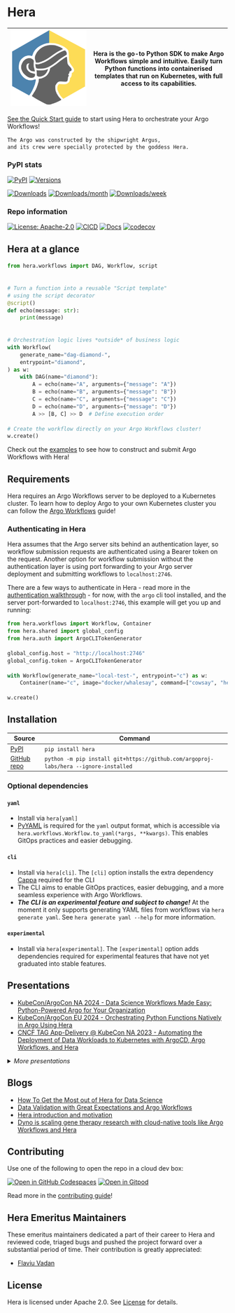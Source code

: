 # Hera

| <img src="https://raw.githubusercontent.com/argoproj-labs/hera/main/docs/assets/hera-logo.svg" alt="Hera mascot"> | Hera is the go-to Python SDK to make Argo Workflows simple and intuitive. Easily turn Python functions into containerised templates that run on Kubernetes, with full access to its capabilities. |
|---|---|

[See the Quick Start guide](https://hera.readthedocs.io/en/stable/walk-through/quick-start/) to start using Hera to
orchestrate your Argo Workflows!

```text
The Argo was constructed by the shipwright Argus,
and its crew were specially protected by the goddess Hera.
```

### PyPI stats

[![PyPI](https://img.shields.io/pypi/v/hera.svg)](https://pypi.python.org/pypi/hera)
[![Versions](https://img.shields.io/pypi/pyversions/hera.svg)](https://github.com/argoproj-labs/hera)

[![Downloads](https://static.pepy.tech/badge/hera)](https://pepy.tech/project/hera)
[![Downloads/month](https://static.pepy.tech/badge/hera/month)](https://pepy.tech/project/hera)
[![Downloads/week](https://static.pepy.tech/badge/hera/week)](https://pepy.tech/project/hera)

### Repo information

[![License: Apache-2.0](https://img.shields.io/badge/License-Apache_2.0-blue.svg)](https://opensource.org/license/apache-2-0/)
[![CICD](https://github.com/argoproj-labs/hera/actions/workflows/cicd.yaml/badge.svg)](https://github.com/argoproj-labs/hera/actions/workflows/cicd.yaml)
[![Docs](https://readthedocs.org/projects/hera/badge/?version=latest)](https://hera.readthedocs.io/en/latest/?badge=latest)
[![codecov](https://codecov.io/gh/argoproj-labs/hera/branch/main/graph/badge.svg?token=x4tvsQRKXP)](https://codecov.io/gh/argoproj-labs/hera)

## Hera at a glance

```python
from hera.workflows import DAG, Workflow, script


# Turn a function into a reusable "Script template"
# using the script decorator
@script()
def echo(message: str):
    print(message)


# Orchestration logic lives *outside* of business logic
with Workflow(
    generate_name="dag-diamond-",
    entrypoint="diamond",
) as w:
    with DAG(name="diamond"):
        A = echo(name="A", arguments={"message": "A"})
        B = echo(name="B", arguments={"message": "B"})
        C = echo(name="C", arguments={"message": "C"})
        D = echo(name="D", arguments={"message": "D"})
        A >> [B, C] >> D  # Define execution order

# Create the workflow directly on your Argo Workflows cluster!
w.create()
```

Check out the [examples](./examples/workflows-examples.md) to see how to construct and submit Argo Workflows with Hera!

## Requirements

Hera requires an Argo Workflows server to be deployed to a Kubernetes cluster. To learn how to deploy Argo to your own
Kubernetes cluster you can follow the [Argo Workflows](https://argoproj.github.io/argo-workflows/quick-start/) guide!

### Authenticating in Hera

Hera assumes that the Argo server sits behind an authentication layer, so workflow submission requests are authenticated
using a Bearer token on the request. Another option for workflow submission without the authentication layer is using
port forwarding to your Argo server deployment and submitting workflows to `localhost:2746`.

There are a few ways to authenticate in Hera - read more in the
[authentication walkthrough](https://hera.readthedocs.io/en/stable/walk-through/authentication/) - for now, with the
`argo` cli tool installed, and the server port-forwarded to `localhost:2746`, this example will get you up and running:

```py
from hera.workflows import Workflow, Container
from hera.shared import global_config
from hera.auth import ArgoCLITokenGenerator

global_config.host = "http://localhost:2746"
global_config.token = ArgoCLITokenGenerator

with Workflow(generate_name="local-test-", entrypoint="c") as w:
    Container(name="c", image="docker/whalesay", command=["cowsay", "hello"])

w.create()
```

## Installation

| Source                                               | Command                                                                                                 |
|------------------------------------------------------|---------------------------------------------------------------------------------------------------------|
| [PyPI](https://pypi.org/project/hera/)               | `pip install hera`                                                                                      |
| [GitHub repo](https://github.com/argoproj-labs/hera) | `python -m pip install git+https://github.com/argoproj-labs/hera --ignore-installed` |


### Optional dependencies

#### `yaml`

- Install via `hera[yaml]`
- [PyYAML](https://pypi.org/project/PyYAML/) is required for the `yaml` output format, which is accessible via
  `hera.workflows.Workflow.to_yaml(*args, **kwargs)`. This enables GitOps practices and easier debugging.

#### `cli`

- Install via `hera[cli]`. The `[cli]` option installs the extra dependency [Cappa](https://github.com/DanCardin/cappa)
  required for the CLI
- The CLI aims to enable GitOps practices,
  easier debugging, and a more seamless experience with Argo Workflows.
- **_The CLI is an experimental feature and subject to change!_** At the moment it only supports generating YAML files
  from workflows via `hera generate yaml`. See `hera generate yaml --help` for more information.

#### `experimental`
 - Install via `hera[experimental]`. The `[experimental]` option adds dependencies required for experimental features that have not yet graduated into stable features.

## Presentations

<!-- Add 3 most recent talks here -->

- [KubeCon/ArgoCon NA 2024 - Data Science Workflows Made Easy: Python-Powered Argo for Your Organization](https://www.youtube.com/watch?v=hZOcj5uVQOo&list=PLj6h78yzYM2Ow7Jy0paxwrimeuFGONU_7&index=14)
- [KubeCon/ArgoCon EU 2024 - Orchestrating Python Functions Natively in Argo Using Hera](https://www.youtube.com/watch?v=4G3Q6VMBvfI&list=PLj6h78yzYM2NA4NbSC6_mQNza2r3WV87h&index=4)
- [CNCF TAG App-Delivery @ KubeCon NA 2023 - Automating the Deployment of Data Workloads to Kubernetes with ArgoCD, Argo Workflows, and Hera](https://www.youtube.com/watch?v=NZCmYRVziGY&t=12481s&ab_channel=CNCFTAGAppDelivery)

<details><summary><i>More presentations</i></summary>

- [KubeCon/ArgoCon NA 2023 - How to Train an LLM with Argo Workflows and Hera](https://www.youtube.com/watch?v=nRYf3GkKpss&ab_channel=CNCF%5BCloudNativeComputingFoundation%5D)
    - [Featured code](https://github.com/flaviuvadan/kubecon_na_23_llama2_finetune)
- [KubeCon/ArgoCon EU 2023 - Scaling gene therapy with Argo Workflows and Hera](https://www.youtube.com/watch?v=h2TEw8kd1Ds)
- [DoKC Town Hall #2 - Unsticking ourselves from Glue - Migrating PayIt's Data Pipelines to Argo Workflows and Hera](https://youtu.be/sSLFVIIEKcE?t=2088)
- [Argo Workflows and Events Community Meeting 15 June 2022 - Hera project update](https://youtu.be/sdkBDPOdQ-g?t=231)
- [Argo Workflows and Events Community Meeting 20 Oct 2021 - Hera introductory presentation](https://youtu.be/QETfzfVV-GY?t=181)

</details>

## Blogs

<!-- Add 3 most recent blogs here -->
<!-- Currently 4 blogs - add collapsable section when next blog is added, and remove this comment -->

- [How To Get the Most out of Hera for Data Science](https://pipekit.io/blog/how-to-get-the-most-out-of-hera-for-data-science)
- [Data Validation with Great Expectations and Argo Workflows](https://towardsdatascience.com/data-validation-with-great-expectations-and-argo-workflows-b8e3e2da2fcc)
- [Hera introduction and motivation](https://www.dynotx.com/hera-the-missing-argo-workflows-python-sdk/)
- [Dyno is scaling gene therapy research with cloud-native tools like Argo Workflows and Hera](https://www.dynotx.com/argo-workflows-hera/)

## Contributing

Use one of the following to open the repo in a cloud dev box:

<a href="https://codespaces.new/argoproj-labs/hera"><img src=https://github.com/codespaces/badge.svg height="32" alt="Open in GitHub Codespaces"></a>
<a href="https://gitpod.io/#https://github.com/argoproj-labs/hera"><img src=https://gitpod.io/button/open-in-gitpod.svg height="32" alt="Open in Gitpod"></a>

Read more in the [contributing guide](./CONTRIBUTING.md)!

## Hera Emeritus Maintainers

These emeritus maintainers dedicated a part of their career to Hera and reviewed code, triaged bugs and pushed the
project forward over a substantial period of time. Their contribution is greatly appreciated:

- [Flaviu Vadan](https://github.com/flaviuvadan)

## License

Hera is licensed under Apache 2.0. See [License](https://github.com/argoproj-labs/hera/blob/main/LICENSE) for details.
